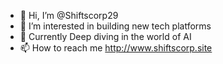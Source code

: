 - 👋 Hi, I’m @Shiftscorp29
- 👀 I’m interested in building new tech platforms
- 🌱 Currently Deep diving in the world of AI
- 📫 How to reach me http://www.shiftscorp.site

<!---
Shiftscorp29/Shiftscorp29 is a ✨ special ✨ repository because its `README.md` (this file) appears on your GitHub profile.
You can click the Preview link to take a look at your changes.
--->
